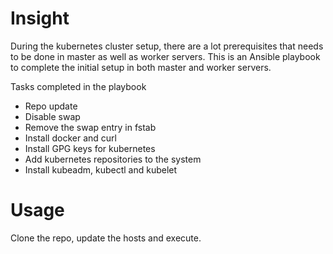 # Insight
During the kubernetes cluster setup, there are a lot prerequisites that needs to be done in master as well as worker servers. This is an Ansible playbook to complete the initial setup in both master and worker servers.

Tasks completed in the playbook
- Repo update
- Disable swap
- Remove the swap entry in fstab
- Install docker and curl
- Install GPG keys for kubernetes
- Add kubernetes repositories to the system
- Install kubeadm, kubectl and kubelet

# Usage
Clone the repo, update the hosts and execute.
